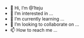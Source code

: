 - 👋 Hi, I’m @1teju
- 👀 I’m interested in ...
- 🌱 I’m currently learning ...
- 💞️ I’m looking to collaborate on ...
- 📫 How to reach me ...

<!---
1teju/1teju is a ✨ special ✨ repository because its `README.md` (this file) appears on your GitHub profile.
You can click the Preview link to take a look at your changes.
--->
